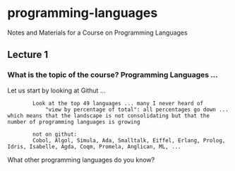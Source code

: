 # programming-languages
Notes and Materials for a Course on Programming Languages

## Lecture 1

### What is the topic of the course? Programming Languages ...

Let us start by looking at Githut ...

			Look at the top 49 languages ... many I never heard of
				"view by percentage of total": all percentages go down ... which means that the landscape is not consolidating but that the number of programming languages is growing

			not on githut: 
			Cobol, Algol, Simula, Ada, Smalltalk, Eiffel, Erlang, Prolog, Idris, Isabelle, Agda, Coqm, Promela, Anglican, ML, ...


What other programming languages do you know?
